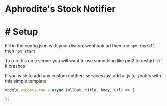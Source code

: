 # Aphrodite's Stock Notifier

# # Setup
Fill in the config.json with your discord webhook url
then run 
`npm install`
then 
`npm start`

To run this on a server you will want to use something like pm2 to restart it if it crashes



If you wish to add any custom notifiers services just add a <name>.js to ./notifs with this simple template


```js
module.exports.run = async (allDat, title, body, url) => {

};
```
